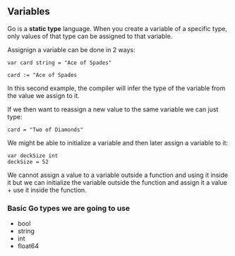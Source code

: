 ## Variables

Go is a **static type** language. When you create a variable of a specific type, only values of that type can be assigned to that variable. <br>

Assignign a variable can be done in 2 ways:

```
var card string = "Ace of Spades"
```

```
card := "Ace of Spades
```

In this second example, the compiler will infer the type of the variable from the value we assign to it. <br>

If we then want to reassign a new value to the same variable we can just type:

```
card = "Two of Diamonds"
```

We might be able to initialize a variable and then later assign a variable to it:

```
var deckSize int
deckSize = 52
```

We cannot assign a value to a variable outside a function and using it inside it but we can initialize the variable outside the function and assign it a value + use it inside the function.

### Basic Go types we are going to use

- bool
- string
- int
- float64
